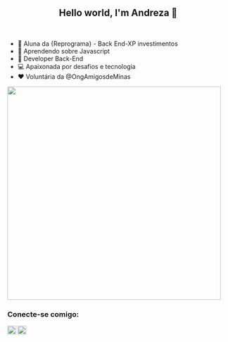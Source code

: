 <h2 align="center"> Hello world, I'm Andreza 👋</h2><br>


- :purple_heart: Aluna da {Reprograma} - Back End-XP investimentos
- :green_book: Aprendendo sobre Javascript
- :dart: Developer Back-End
- :computer: Apaixonada por desafios e tecnologia
- :heart: Voluntária da @OngAmigosdeMinas<br>


<img width="485px" align="center" src="https://github-readme-stats.vercel.app/api?username=AndrezaMaia&theme=default" />
 

### Conecte-se comigo:
[<img align="left"  width="20px" src="https://cdn.jsdelivr.net/npm/simple-icons@3.4.0/icons/linkedin.svg" />](https://www.linkedin.com/in/andreza-maia/)
[<img align="left" alt="andrezamaya | Instagram" width="20px" src="https://cdn.jsdelivr.net/npm/simple-icons@v3/icons/instagram.svg" />](https://www.instagram.com/andrezamaya/)
<br />

